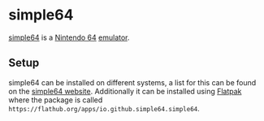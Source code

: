 # simple64

[simple64](https://simple64.github.io/) is a [Nintendo 64](/wiki/games.md)
[emulator](/wiki/games/emulators.md).

## Setup

simple64 can be installed on different systems, a list for this can be found on
the [simple64 website](https://simple64.github.io/).
Additionally it can be installed using [Flatpak](/wiki/linux/flatpak.md) where the
package is called `https://flathub.org/apps/io.github.simple64.simple64`.
